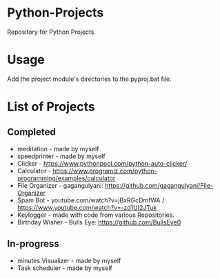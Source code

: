 # Python-Projects
Repository for Python Projects.

# Usage
Add the project module's directories to the pyproj.bat file.

# List of Projects

## Completed

* meditation - made by myself
* speedprinter - made by myself
* Clicker - https://www.pythonpool.com/python-auto-clicker/
* Calculator - https://www.programiz.com/python-programming/examples/calculator
* File Organizer - gagangulyani: https://github.com/gagangulyani/File-Organizer
* Spam Bot - youtube.com/watch?v=jBxRGcDmfWA / https://www.youtube.com/watch?v=-zd1UI2JTuk
* Keylogger - made with code from various Repositories.
* Birthday Wisher - Bulls Eye: https://github.com/BullsEye0



## In-progress

* minutes Visualizer - made by myself
* Task scheduler - made by myself
